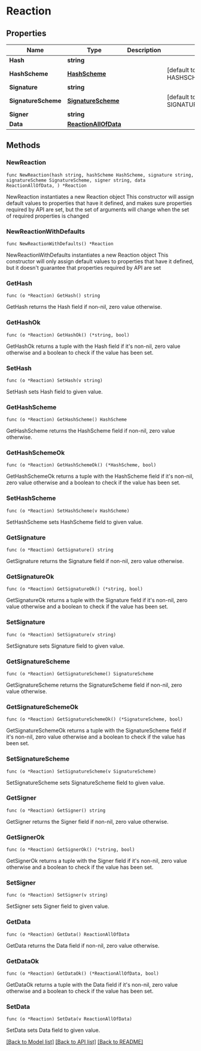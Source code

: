 # Reaction

## Properties

Name | Type | Description | Notes
------------ | ------------- | ------------- | -------------
**Hash** | **string** |  | 
**HashScheme** | [**HashScheme**](HashScheme.md) |  | [default to HASHSCHEME_HASH_SCHEME_BLAKE3]
**Signature** | **string** |  | 
**SignatureScheme** | [**SignatureScheme**](SignatureScheme.md) |  | [default to SIGNATURESCHEME_ED25519]
**Signer** | **string** |  | 
**Data** | [**ReactionAllOfData**](ReactionAllOfData.md) |  | 

## Methods

### NewReaction

`func NewReaction(hash string, hashScheme HashScheme, signature string, signatureScheme SignatureScheme, signer string, data ReactionAllOfData, ) *Reaction`

NewReaction instantiates a new Reaction object
This constructor will assign default values to properties that have it defined,
and makes sure properties required by API are set, but the set of arguments
will change when the set of required properties is changed

### NewReactionWithDefaults

`func NewReactionWithDefaults() *Reaction`

NewReactionWithDefaults instantiates a new Reaction object
This constructor will only assign default values to properties that have it defined,
but it doesn't guarantee that properties required by API are set

### GetHash

`func (o *Reaction) GetHash() string`

GetHash returns the Hash field if non-nil, zero value otherwise.

### GetHashOk

`func (o *Reaction) GetHashOk() (*string, bool)`

GetHashOk returns a tuple with the Hash field if it's non-nil, zero value otherwise
and a boolean to check if the value has been set.

### SetHash

`func (o *Reaction) SetHash(v string)`

SetHash sets Hash field to given value.


### GetHashScheme

`func (o *Reaction) GetHashScheme() HashScheme`

GetHashScheme returns the HashScheme field if non-nil, zero value otherwise.

### GetHashSchemeOk

`func (o *Reaction) GetHashSchemeOk() (*HashScheme, bool)`

GetHashSchemeOk returns a tuple with the HashScheme field if it's non-nil, zero value otherwise
and a boolean to check if the value has been set.

### SetHashScheme

`func (o *Reaction) SetHashScheme(v HashScheme)`

SetHashScheme sets HashScheme field to given value.


### GetSignature

`func (o *Reaction) GetSignature() string`

GetSignature returns the Signature field if non-nil, zero value otherwise.

### GetSignatureOk

`func (o *Reaction) GetSignatureOk() (*string, bool)`

GetSignatureOk returns a tuple with the Signature field if it's non-nil, zero value otherwise
and a boolean to check if the value has been set.

### SetSignature

`func (o *Reaction) SetSignature(v string)`

SetSignature sets Signature field to given value.


### GetSignatureScheme

`func (o *Reaction) GetSignatureScheme() SignatureScheme`

GetSignatureScheme returns the SignatureScheme field if non-nil, zero value otherwise.

### GetSignatureSchemeOk

`func (o *Reaction) GetSignatureSchemeOk() (*SignatureScheme, bool)`

GetSignatureSchemeOk returns a tuple with the SignatureScheme field if it's non-nil, zero value otherwise
and a boolean to check if the value has been set.

### SetSignatureScheme

`func (o *Reaction) SetSignatureScheme(v SignatureScheme)`

SetSignatureScheme sets SignatureScheme field to given value.


### GetSigner

`func (o *Reaction) GetSigner() string`

GetSigner returns the Signer field if non-nil, zero value otherwise.

### GetSignerOk

`func (o *Reaction) GetSignerOk() (*string, bool)`

GetSignerOk returns a tuple with the Signer field if it's non-nil, zero value otherwise
and a boolean to check if the value has been set.

### SetSigner

`func (o *Reaction) SetSigner(v string)`

SetSigner sets Signer field to given value.


### GetData

`func (o *Reaction) GetData() ReactionAllOfData`

GetData returns the Data field if non-nil, zero value otherwise.

### GetDataOk

`func (o *Reaction) GetDataOk() (*ReactionAllOfData, bool)`

GetDataOk returns a tuple with the Data field if it's non-nil, zero value otherwise
and a boolean to check if the value has been set.

### SetData

`func (o *Reaction) SetData(v ReactionAllOfData)`

SetData sets Data field to given value.



[[Back to Model list]](../README.md#documentation-for-models) [[Back to API list]](../README.md#documentation-for-api-endpoints) [[Back to README]](../README.md)


